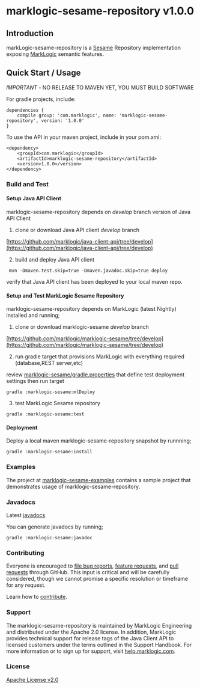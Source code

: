 # marklogic-sesame-repository v1.0.0

## Introduction

markLogic-sesame-repository is a [Sesame](http://rdf4j.org/) Repository implementation exposing [MarkLogic](http://www.marklogic.com/what-is-marklogic/features/semantics/) semantic features.

## Quick Start / Usage

_IMPORTANT_ - NO RELEASE TO MAVEN YET, YOU MUST BUILD SOFTWARE

For gradle projects, include:

```
dependencies {
    compile group: 'com.marklogic', name: 'marklogic-sesame-repository', version: '1.0.0'
}
```

To use the API in your maven project, include in your pom.xml:

```
<dependency>
    <groupId>com.marklogic</groupId>
    <artifactId>marklogic-sesame-repository</artifactId>
    <version>1.0.0</version>
</dependency>
```

### Build and Test


#### Setup Java API Client

marklogic-sesame-repository depends on _develop_ branch version of Java API Client

1) clone or download Java API client _develop_ branch

[https://github.com/marklogic/java-client-api/tree/develop](https://github.com/marklogic/java-client-api/tree/develop)


2) build and deploy Java API client

```
 mvn -Dmaven.test.skip=true -Dmaven.javadoc.skip=true deploy
 ```

verify that Java API client has been deployed to your local maven repo.


#### Setup and Test MarkLogic Sesame Repository

marklogic-sesame-repository depends on MarkLogic (latest Nightly) installed and running;

1) clone or download marklogic-sesame _develop_ branch

[https://github.com/marklogic/marklogic-sesame/tree/develop](https://github.com/marklogic/marklogic-sesame/tree/develop)

2) run gradle target that provisions MarkLogic with everything required (database,REST server,etc)

review [marklogic-sesame/gradle.properties](marklogic-sesame/gradle.properties) that define test deployment settings then run target
```
gradle :marklogic-sesame:mlDeploy
```

3) test MarkLogic Sesame repository

```
gradle :marklogic-sesame:test

```

#### Deployment

Deploy a local maven marklogic-sesame-repository snapshot by runnning;

```
gradle :marklogic-sesame:install

```

### Examples

The project at [marklogic-sesame-examples](marklogic-sesame-examples) contains a sample project that demonstrates usage of marklogic-sesame-repository.

### Javadocs

Latest [javadocs](http://marklogic.github.io/marklogic-sesame/marklogic-sesame/build/docs/javadoc/)

You can generate javadocs by running;

```
gradle :marklogic-sesame:javadoc

```

### Contributing

Everyone is encouraged to [file bug reports](https://github.com/marklogic/marklogic-sesame/labels/Bug), [feature requests](https://github.com/marklogic/marklogic-sesame/labels/enhancement), and [pull requests](https://github.com/marklogic/marklogic-sesame/pulls) through GitHub. This input is critical and will be carefully considered, though we cannot promise a specific resolution or timeframe for any request.

Learn how to [contribute](CONTRIBUTING.md).

### Support

The marklogic-sesame-repository is maintained by MarkLogic Engineering and distributed under the Apache 2.0 license. In addition, MarkLogic provides technical support for release tags of the Java Client API to licensed customers under the terms outlined in the Support Handbook. For more information or to sign up for support, visit [help.marklogic.com](http://help.marklogic.com).

### License

[Apache License v2.0](LICENSE)